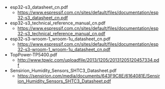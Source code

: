 - esp32-s3_datasheet_cn.pdf
	- https://www.espressif.com.cn/sites/default/files/documentation/esp32-s3_datasheet_cn.pdf
- esp32-s3_technical_reference_manual_cn.pdf
	- https://www.espressif.com.cn/sites/default/files/documentation/esp32-s3_technical_reference_manual_cn.pdf
- esp32-s3-wroom-1_wroom-1u_datasheet_cn.pdf
	- https://www.espressif.com.cn/sites/default/files/documentation/esp32-s3-wroom-1_wroom-1u_datasheet_cn.pdf
- TopPower-TP5400.pdf
	- http://www.tpwic.com/uploadfile/2013/1205/20131205120457334.pdf
- Sensirion_Humidity_Sensors_SHTC3_Datasheet.pdf
	- https://sensirion.com/media/documents/643F9C8E/6164081E/Sensirion_Humidity_Sensors_SHTC3_Datasheet.pdf